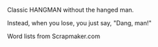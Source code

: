 Classic HANGMAN without the hanged man.

Instead, when you lose, you just say, "Dang, man!"

Word lists from Scrapmaker.com